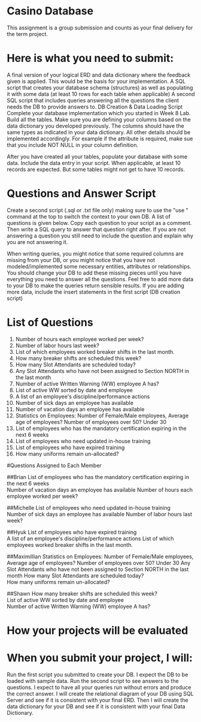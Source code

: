 # Casino Database
This assignment is a group submission and counts as your final delivery for the term project.

# Here is what you need to submit:

A final version of your logical ERD and data dictionary where the feedback given is applied. This would be the basis for your implementation. 
A SQL script that creates your database schema (structures) as well as populating it with some data (at least 10 rows for each table when applicable)
A second SQL script that includes queries answering all the questions the client needs the DB to provide answers to. 
DB Creation & Data Loading Script
Complete your database implementation which you started in Week 8 Lab. Build all the tables. Make sure you are defining your columns based on the data dictionary you developed previously. The columns should have the same types as indicated in your data dictionary. All other details should be implemented accordingly. For example if the attribute is required,  make sue that you include NOT NULL in your column definition.  

After you have created all your tables, populate your database with some data. Include the data entry in your script. When applicable, at least 10 records are expected. But some tables might not get to have 10 records.

# Questions and Answer Script
Create a second script (.sql or .txt file only) making sure to use the "use <db-name>" command at the top to switch the context to your own DB. A list of questions is given below. Copy each question to your script as a comment. Then write a SQL query to answer that question right after. If you are not answering a question you still need to include the question and explain why you are not answering it.

When writing queries, you might notice that some required columns are missing from your DB, or you might notice that you have not modeled/implemented some necessary entities, attributes or relationships. You should change your DB to add these missing pieces until you have everything you need to answer all the questions. Feel free to add more data to your DB to make the queries return sensible results. If you are adding more data, include the insert statements in the first script (DB creation script)

# List of Questions
1. Number of hours each employee worked per week?
2. Number of labor hours last week?
3. List of which employees worked breaker shifts in the last month.
4. How many breaker shifts are scheduled this week?
5. How many Slot Attendants are scheduled today?
6. Any Slot Attendants who have not been assigned to Section NORTH in the last month
7. Number of active Written Warning (WW) employee A has?
8. List of active WW sorted by date and employee
9. A list of an employee's discipline/performance actions
10. Number of sick days an employee has available
11. Number of vacation days an employee has available
12. Statistics on Employees: Number of Female/Male employees, Average age of employees? Number of employees over 50? Under 30
13. List of employees who has the mandatory certification expiring in the next 6 weeks
14. List of employees who need updated in-house training
15. List of employees who have expired training
16. How many uniforms remain un-allocated?

#Questions Assigned to Each Member

##Brian
List of employees who has the mandatory certification expiring in the next 6 weeks   
Number of vacation days an employee has available
Number of hours each employee worked per week?                             


##Michelle
List of employees who need updated in-house training    
Number of sick days an employee has available
Number of labor hours last week?                              
 
 
##Hyuk
List of employees who have expired training       
A list of an employee's discipline/performance actions
List of which employees worked breaker shifts in the last month. 
 

##Maximillian
Statistics on Employees: Number of Female/Male employees, Average age of employees? Number of employees over 50? Under 30 
Any Slot Attendants who have not been assigned to Section NORTH in the last month
How many Slot Attendants are scheduled today?       
How many uniforms remain un-allocated?

##Shawn
How many breaker shifts are scheduled this week?   
List of active WW sorted by date and employee       
Number of active Written Warning (WW) employee A has?     

# How your projects will be evaluated
# When you submit your project, I will:

Run the first script you submitted to create your DB. I expect the DB to be loaded with sample data. 
Run the second script to see answers to the questions. I expect to have all your queries run without errors and produce the correct answer.
I will create the relational diagram of your DB using SQL Server and see if it is consistent with your final ERD.
Then I will create the data dictionary for your DB and see if it is consistent with your final Data Dictionary.
